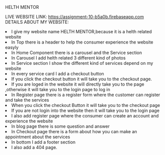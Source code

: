 HELTH MENTOR <br/>

LIVE WEBSITE LINK: https://assignment-10-b5a0b.firebaseapp.com <br />
DETAILS ABOUT MY WEBSITE:

<li>I give my website name HELTH MENTOR,because it is a helth related website</li>
<li>In Top there is a header to help the consumer experience the website easyly</li>
<li> In Home Component there is a carousel and the Service section</li>
<li>In Carousel I add helth related 3 different kind of photos </li>
<li>In Service section I show the different kind of services depend on my website</li>
<li>In every service card I add a checkout button</li>
<li>If you click the checkout button it will take you to the checkout page.</li>
<li>If you are loged in the website it will directly take you to the page ,otherwise it will take you to the login page to log in</li>
<li>In Register page there is a register form where the customer can register and take the services</li>
<li>When you click the checkout Button it will take you to the checkout page</li>
<li>If you are not login into the website then it will take you to the login page</li>
<li>I also add register page where the consumer can create an account and experience the website</li>
<li>In blog page there is some question and answer</li>
<li>In Checkout page there is a form about how you can make an appointment about the services</li>
<li>In bottom I add a footer section</li>
<li>I also add a 404 page.</li>
